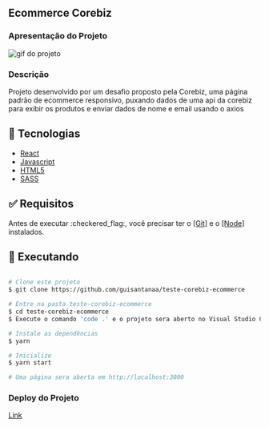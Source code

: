 <h2>Ecommerce Corebiz</h2>

<h3>Apresentação do Projeto</h3>

<img src="./src/assets/github.gif" alt="gif do projeto" />

<h3>Descrição</h3>

<p>Projeto desenvolvido por um desafio proposto pela Corebiz, uma página padrão de ecommerce responsivo, puxando dados de uma api da corebiz para exibir os produtos e enviar dados de nome e email usando o axios</p>

## :rocket: Tecnologias

- [React](https://pt-br.reactjs.org/)
- [Javascript](https://developer.mozilla.org/pt-BR/docs/Web/JavaScript)
- [HTML5](https://developer.mozilla.org/pt-BR/docs/Web/HTML/HTML5)
- [SASS](https://sass-lang.com/)

<div id="requisitos">

## :white_check_mark: Requisitos

<p>Antes de executar :checkered_flag:, você precisar ter o <a href="https://git-scm.com">[Git]</a> e o <a href="https://nodejs.org/pt-br/">[Node]</a> instalados.</p>

## :checkered_flag: Executando

```bash

# Clone este projeto
$ git clone https://github.com/guisantanaa/teste-corebiz-ecommerce

# Entre na pasta teste-corebiz-ecommerce
$ cd teste-corebiz-ecommerce
$ Execute o comando 'code .' e o projeto sera aberto no Visual Studio Code

# Instale as dependências
$ yarn

# Inicialize
$ yarn start

# Uma página sera aberta em http://localhost:3000

```

<h3>Deploy do Projeto</h3>
<a href="https://teste-corebiz-ecommerce.vercel.app/">Link</a>
